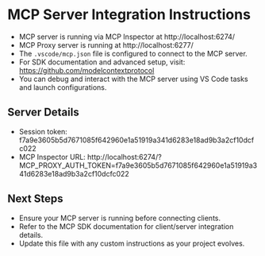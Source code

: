 # MCP Server Integration Instructions

- MCP server is running via MCP Inspector at http://localhost:6274/
- MCP Proxy server is running at http://localhost:6277/
- The `.vscode/mcp.json` file is configured to connect to the MCP server.
- For SDK documentation and advanced setup, visit: https://github.com/modelcontextprotocol
- You can debug and interact with the MCP server using VS Code tasks and launch configurations.

## Server Details
- Session token: f7a9e3605b5d7671085f642960e1a51919a341d6283e18ad9b3a2cf10dcfc022
- MCP Inspector URL: http://localhost:6274/?MCP_PROXY_AUTH_TOKEN=f7a9e3605b5d7671085f642960e1a51919a341d6283e18ad9b3a2cf10dcfc022

## Next Steps
- Ensure your MCP server is running before connecting clients.
- Refer to the MCP SDK documentation for client/server integration details.
- Update this file with any custom instructions as your project evolves.
